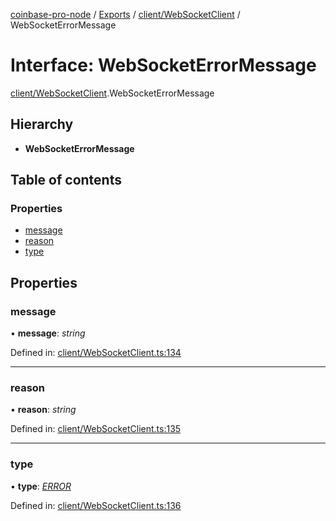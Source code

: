 [coinbase-pro-node](../../README.md) / [Exports](../../modules.md) / [client/WebSocketClient](../../modules/client_websocketclient.md) / WebSocketErrorMessage

# Interface: WebSocketErrorMessage

[client/WebSocketClient](../../modules/client_websocketclient.md).WebSocketErrorMessage

## Hierarchy

- **WebSocketErrorMessage**

## Table of contents

### Properties

- [message](websocketclient.websocketerrormessage.md#message)
- [reason](websocketclient.websocketerrormessage.md#reason)
- [type](websocketclient.websocketerrormessage.md#type)

## Properties

### message

• **message**: _string_

Defined in: [client/WebSocketClient.ts:134](https://github.com/bennycode/coinbase-pro-node/blob/3350621/src/client/WebSocketClient.ts#L134)

---

### reason

• **reason**: _string_

Defined in: [client/WebSocketClient.ts:135](https://github.com/bennycode/coinbase-pro-node/blob/3350621/src/client/WebSocketClient.ts#L135)

---

### type

• **type**: [_ERROR_](../../enums/client/websocketclient.websocketresponsetype.md#error)

Defined in: [client/WebSocketClient.ts:136](https://github.com/bennycode/coinbase-pro-node/blob/3350621/src/client/WebSocketClient.ts#L136)
